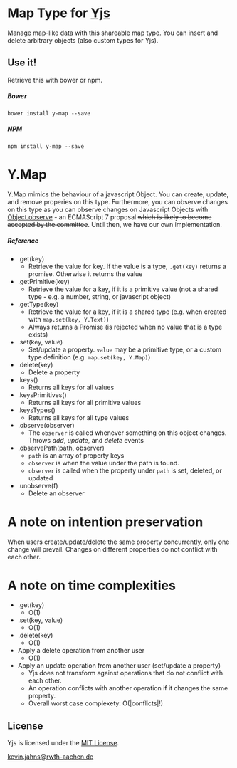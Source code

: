 
# Map Type for [Yjs](https://github.com/y-js/yjs)

Manage map-like data with this shareable map type. You can insert and delete arbitrary objects (also custom types for Yjs).

## Use it!
Retrieve this with bower or npm.

##### Bower
```
bower install y-map --save
```

##### NPM
```
npm install y-map --save
```

# Y.Map
Y.Map mimics the behaviour of a javascript Object. You can create, update, and remove properies on this type. Furthermore, you can observe changes on this type as you can observe changes on Javascript Objects with [Object.observe](https://developer.mozilla.org/en-US/docs/Web/JavaScript/Reference/Global_Objects/Object/observe) - an ECMAScript 7 proposal ~~which is likely to become accepted by the committee~~. Until then, we have our own implementation.

##### Reference
* .get(key)
  * Retrieve the value for key. If the value is a type, `.get(key)` returns a promise. Otherwise it returns the value
* .getPrimitive(key)
  * Retrieve the value for a key, if it is a primitive value (not a shared type - e.g. a number, string, or javascript object)
* .getType(key)
  * Retrieve the value for a key, if it is a shared type (e.g. when created with `map.set(key, Y.Text)`)
  * Always returns a Promise (is rejected when no value that is a type exists)
* .set(key, value)
  * Set/update a property. `value` may be a primitive type, or a custom type definition (e.g. `map.set(key, Y.Map)`)
* .delete(key)
  * Delete a property
* .keys()
  * Returns all keys for all values
* .keysPrimitives()
  * Returns all keys for all primitive values
* .keysTypes()
  * Returns all keys for all type values
* .observe(observer)
  * The `observer` is called whenever something on this object changes. Throws *add*, *update*, and *delete* events
* .observePath(path, observer)
  * `path` is an array of property keys
  * `observer` is when the value under the path is found.
  * `observer` is called when the property under `path` is set, deleted, or updated
* .unobserve(f)
  * Delete an observer

# A note on intention preservation
When users create/update/delete the same property concurrently, only one change will prevail. Changes on different properties do not conflict with each other.

# A note on time complexities
* .get(key)
  * O(1)
* .set(key, value)
  * O(1)
* .delete(key)
  * O(1)
* Apply a delete operation from another user
  * O(1)
* Apply an update operation from another user (set/update a property)
  * Yjs does not transform against operations that do not conflict with each other.
  * An operation conflicts with another operation if it changes the same property.
  * Overall worst case complexety: O(|conflicts|!)

## License
Yjs is licensed under the [MIT License](./LICENSE.txt).

<kevin.jahns@rwth-aachen.de>